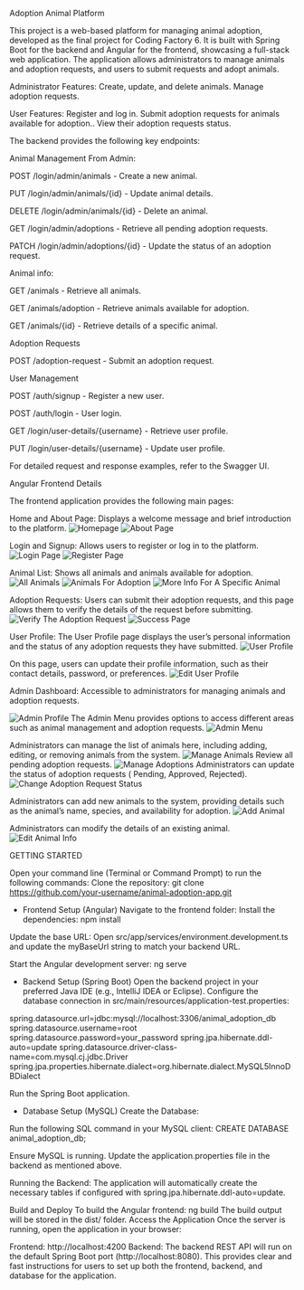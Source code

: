 Adoption Animal Platform

This project is a web-based platform for managing animal adoption, developed as the final project for Coding Factory 6.
It is built with Spring Boot for the backend and Angular for the frontend, showcasing a full-stack web application.
The application allows administrators to manage animals and adoption requests, and users to submit requests and adopt animals.


Administrator Features:
Create, update, and delete animals.
Manage adoption requests.


User Features:
Register and log in.
Submit adoption requests for animals available for adoption..
View their adoption requests status.


The backend provides the following key endpoints:

Animal Management From Admin:

POST /login/admin/animals - Create a new animal.

PUT /login/admin/animals/{id} - Update animal details.

DELETE /login/admin/animals/{id} - Delete an animal.

GET /login/admin/adoptions - Retrieve all pending adoption requests.

PATCH /login/admin/adoptions/{id} - Update the status of an adoption request.


Animal info:

GET /animals - Retrieve all animals.

GET /animals/adoption - Retrieve animals available for adoption.

GET /animals/{id} - Retrieve details of a specific animal.

Adoption Requests

POST /adoption-request - Submit an adoption request.



User Management

POST /auth/signup - Register a new user.

POST /auth/login - User login.

GET /login/user-details/{username} - Retrieve user profile.

PUT /login/user-details/{username} - Update user profile.


For detailed request and response examples, refer to the Swagger UI.



Angular Frontend Details

The frontend application provides the following main pages:

Home and About Page:
Displays a welcome message and brief introduction to the platform.
![Homepage](./images/Homepage.JPG)
![About Page](./images/AboutPage.JPG)


Login and Signup:
Allows users to register or log in to the platform.
![Login Page](./images/LoginPage.JPG)
![Register Page](./images/RegisterPage.JPG)


Animal List:
Shows all animals and animals available for adoption.
![All Animals](./images/AllAnimals.JPG)
![Animals For Adoption](./images/AnimalsForAdoption.JPG)
![More Info For A Specific Animal](./images/MoreInfoForASpecifinAnimal.JPG)

Adoption Requests:
Users can submit their adoption requests, and this page allows them to verify the details of the request before submitting.
![Verify The Adoption Request](./images/VerifyTheAdoptionRequest.JPG)
![Success Page](./images/SuccessPage.JPG)

User Profile:
The User Profile page displays the user’s personal information and the status of any adoption requests they have submitted.
![User Profile](./images/UserProfile.JPG)

On this page, users can update their profile information, such as their contact details, password, or preferences.
![Edit User Profile](./images/EditUserProfile.JPG)

Admin Dashboard:
Accessible to administrators for managing animals and adoption requests.

![Admin Profile](./images/AdminProfile.JPG)
The Admin Menu provides options to access different areas such as animal management and adoption requests.
![Admin Menu](./images/AdminMenu.JPG)

Administrators can manage the list of animals here, including adding, editing, or removing animals from the system.
![Manage Animals](./images/ManageAnimals.JPG)
Review all pending adoption requests.
![Manage Adoptions](./images/ManagaAdoptions.JPG)
Administrators can update the status of adoption requests ( Pending, Approved, Rejected).
![Change Adoption Request Status](./images/ChangeAdoptionRequestStatus.JPG)

Administrators can add new animals to the system, providing details such as the animal’s name, species, and availability for adoption.
![Add Animal](./images/AddAnimal.JPG)

Administrators can modify the details of an existing animal.
![Edit Animal Info](./images/EditAnimalInfo.JPG)

GETTING STARTED

Open your command line (Terminal or Command Prompt) to run the following commands:
Clone the repository:
git clone https://github.com/your-username/animal-adoption-app.git


- Frontend Setup (Angular)
Navigate to the frontend folder:
Install the dependencies:
npm install

Update the base URL:
Open src/app/services/environment.development.ts and update the myBaseUrl string to match your backend URL.

Start the Angular development server:
ng serve


- Backend Setup (Spring Boot)
Open the backend project in your preferred Java IDE (e.g., IntelliJ IDEA or Eclipse).
Configure the database connection in src/main/resources/application-test.properties:

spring.datasource.url=jdbc:mysql://localhost:3306/animal_adoption_db
spring.datasource.username=root
spring.datasource.password=your_password
spring.jpa.hibernate.ddl-auto=update
spring.datasource.driver-class-name=com.mysql.cj.jdbc.Driver
spring.jpa.properties.hibernate.dialect=org.hibernate.dialect.MySQL5InnoDBDialect


Run the Spring Boot application.


- Database Setup (MySQL)
Create the Database:

Run the following SQL command in your MySQL client:
CREATE DATABASE animal_adoption_db;

Ensure MySQL is running.
Update the application.properties file in the backend as mentioned above.

Running the Backend:
The application will automatically create the necessary tables if configured with spring.jpa.hibernate.ddl-auto=update.


Build and Deploy
To build the Angular frontend:
ng build
The build output will be stored in the dist/ folder.
Access the Application
Once the server is running, open the application in your browser:

Frontend: http://localhost:4200
Backend: The backend REST API will run on the default Spring Boot port (http://localhost:8080).
This provides clear and fast instructions for users to set up both the frontend, backend, and database for the application.





